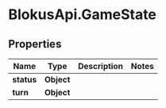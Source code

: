 # BlokusApi.GameState

## Properties

Name | Type | Description | Notes
------------ | ------------- | ------------- | -------------
**status** | **Object** |  | 
**turn** | **Object** |  | 


